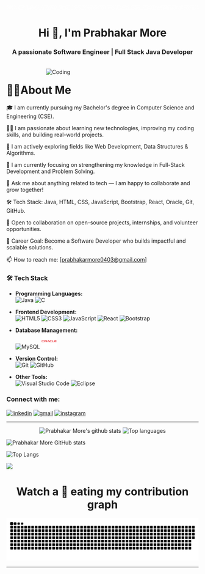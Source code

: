  <p align="center">
     <a href="https://github.com/Prabhakar-more"><img src="https://github.com/Prabhakar-more/Prabhakar-more/blob/main/Hello.gif" /></a> 
</p>

<h1 align="center">Hi 👋, I'm Prabhakar More</h1>
<h3 align="center">A passionate Software Engineer | Full Stack Java Developer</h3>
<br>
<img align="right" alt="Coding" width="400" src="https://cdn.dribbble.com/users/1162077/screenshots/3848914/media/7ed7d5ca074b48b328150e5b2316ce41.gif">
<h1><b>👨‍💻About Me</b></h1>


🎓 I am currently pursuing my Bachelor's degree in Computer Science and Engineering (CSE).

👨‍💻 I am passionate about learning new technologies, improving my coding skills, and building real-world projects.

🚀 I am actively exploring fields like Web Development, Data Structures & Algorithms.

🌱 I am currently focusing on strengthening my knowledge in Full-Stack Development and Problem Solving.

💬 Ask me about anything related to tech — I am happy to collaborate and grow together!

🛠️ Tech Stack: Java, HTML, CSS, JavaScript, Bootstrap, React, Oracle, Git, GitHub.

🤝 Open to collaboration on open-source projects, internships, and volunteer opportunities.

🎯 Career Goal: Become a Software Developer who builds impactful and scalable solutions.

📫 How to reach me: [prabhakarmore0403@gmail.com]


### 🛠️ Tech Stack
- **Programming Languages:**  
  ![Java](https://img.shields.io/badge/Java-%23ED8B00.svg?style=flat&logo=java&logoColor=white) 
  ![C](https://img.shields.io/badge/C-%2300599C.svg?style=flat&logo=c&logoColor=white) 

- **Frontend Development:**  
  ![HTML5](https://img.shields.io/badge/HTML5-%23E34F26.svg?style=flat&logo=html5&logoColor=white) 
  ![CSS3](https://img.shields.io/badge/CSS3-%231572B6.svg?style=flat&logo=css3&logoColor=white) 
  ![JavaScript](https://img.shields.io/badge/JavaScript-%23F7DF1E.svg?style=flat&logo=javascript&logoColor=black)
  ![React](https://img.shields.io/badge/React-%2361DAFB.svg?style=flat&logo=react&logoColor=black) 
  ![Bootstrap](https://img.shields.io/badge/Bootstrap-%23563D7C.svg?style=flat&logo=bootstrap&logoColor=white)


- **Database Management:**  
  ![MySQL](https://img.shields.io/badge/MySQL-4479A1.svg?style=flat&logo=mysql&logoColor=white)
  <a href="https://www.oracle.com/" target="_blank" rel="noreferrer"> <img src="https://raw.githubusercontent.com/devicons/devicon/master/icons/oracle/oracle-original.svg" alt="oracle" width="40" height="40"/> </a>

- **Version Control:**  
  ![Git](https://img.shields.io/badge/Git-F05032.svg?style=flat&logo=git&logoColor=white)
  ![GitHub](https://img.shields.io/badge/GitHub-181717.svg?style=flat&logo=github&logoColor=white)

- **Other Tools:**  
  ![Visual Studio Code](https://img.shields.io/badge/Visual%20Studio%20Code-0078D4.svg?style=flat&logo=visual-studio-code&logoColor=white)
  ![Eclipse](https://img.shields.io/badge/Eclipse%20Studio%20Code-0078D4.svg?style=flat&logo=Eclipse&logoColor=white)
  
 

<h3 align="left">Connect with me:</h3>
<p align="left">
  <a href="https://www.linkedin.com/in/prabhakar-more-485a9924b/" target="https://www.linkedin.com/in/prabhakar-more-485a9924b/"><img align="center" src="https://skillicons.dev/icons?i=linkedin" alt="linkedin" height="30" width="40" /></a>
  <a href="mailto:prabhakarmore0403@gmail.com" target="prabhakarmore0403@gmail.com"><img align="center" src="https://skillicons.dev/icons?i=gmail" alt="gmail" height="30" width="40" /></a>
  <a href="https://www.instagram.com/prabhakarmore007?utm_source=qr&igsh=ZjN2NndpeGlycGdh]" target="https://www.instagram.com/prabhakarmore007?utm_source=qr&igsh=ZjN2NndpeGlycGdh"><img align="center" src="https://skillicons.dev/icons?i=instagram" alt="instagram" height="30" width="40" /></a>
</p>

---

<p align="center">
  <img src="https://github-readme-stats.vercel.app/api?username=Prabhakar-more&show_icons=true&theme=tokyonight" alt="Prabhakar More's github stats" />
  <img src="https://github-readme-stats.vercel.app/api/top-langs/?username=Prabhakar-more&layout=compact&theme=tokyonight" alt="Top languages" />
</p>




![Prabhakar More GitHub stats](https://github-readme-stats.vercel.app/api?username=Prabhakar-more&show_icons=true&theme=radical)



![Top Langs](https://github-readme-stats.vercel.app/api/top-langs/?username=Prabhakar-more&layout=compact&theme=radical)
 




![](https://activity-graph.herokuapp.com/graph?username=Ayan-thecodeking&theme=github)
<h1 align = 'Center'>Watch a 🐍 eating my contribution graph</h1>
<p align="center">
  <img src="https://github.com/Ayan-thecodeking/ayan-thecodeking/blob/output/github-contribution-grid-snake.svg" alt="snake"></center>
</p>

<!-- https://github.com/Ayan-thecodeking/ayan-thecodeking/blob/output/github-contribution-grid-snake.gif?raw=true -->

<hr>
